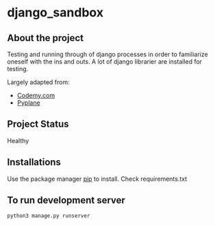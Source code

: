 # django_sandbox

## About the project
Testing and running through of django processes in order to familiarize oneself with the ins and outs.
A lot of django librarier are installed for testing.

Largely adapted from:
- [Codemy.com](https://www.youtube.com/watch?v=B40bteAMM_M&list=PLCC34OHNcOtr025c1kHSPrnP18YPB-NFi&ab_channel=Codemy.com)
- [Pyplane](https://www.youtube.com/watch?v=t3BdM6JlAmY&ab_channel=Pyplane)

## Project Status
Healthy

## Installations
Use the package manager [pip](https://pip.pypa.io/en/stable/) to install.
Check requirements.txt

## To run development server
```
python3 manage.py runserver
```
